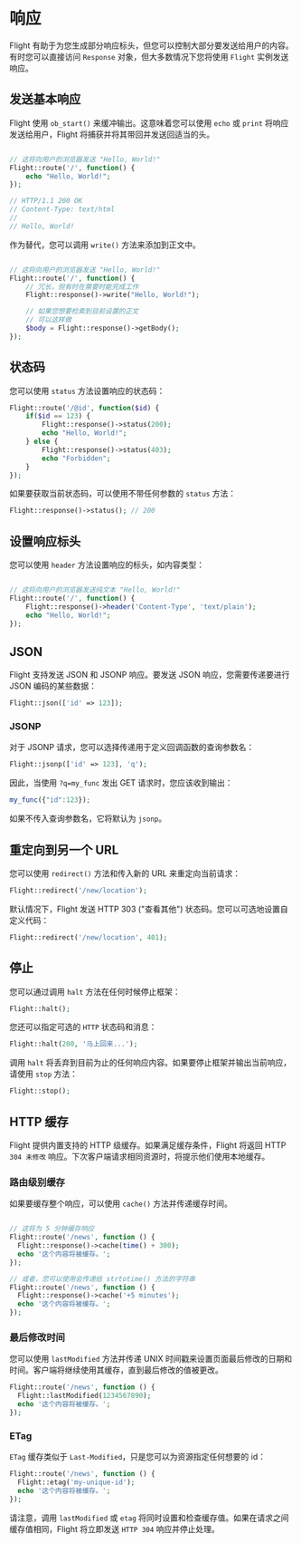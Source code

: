 # 响应

Flight 有助于为您生成部分响应标头，但您可以控制大部分要发送给用户的内容。有时您可以直接访问 `Response` 对象，但大多数情况下您将使用 `Flight` 实例发送响应。

## 发送基本响应

Flight 使用 `ob_start()` 来缓冲输出。这意味着您可以使用 `echo` 或 `print` 将响应发送给用户，Flight 将捕获并将其带回并发送回适当的头。

```php

// 这将向用户的浏览器发送 "Hello, World!"
Flight::route('/', function() {
	echo "Hello, World!";
});

// HTTP/1.1 200 OK
// Content-Type: text/html
//
// Hello, World!
```

作为替代，您可以调用 `write()` 方法来添加到正文中。

```php

// 这将向用户的浏览器发送 "Hello, World!"
Flight::route('/', function() {
	// 冗长，但有时在需要时能完成工作
	Flight::response()->write("Hello, World!");

	// 如果您想要检索到目前设置的正文
	// 可以这样做
	$body = Flight::response()->getBody();
});
```

## 状态码

您可以使用 `status` 方法设置响应的状态码：

```php
Flight::route('/@id', function($id) {
	if($id == 123) {
		Flight::response()->status(200);
		echo "Hello, World!";
	} else {
		Flight::response()->status(403);
		echo "Forbidden";
	}
});
```

如果要获取当前状态码，可以使用不带任何参数的 `status` 方法：

```php
Flight::response()->status(); // 200
```

## 设置响应标头

您可以使用 `header` 方法设置响应的标头，如内容类型：

```php

// 这将向用户的浏览器发送纯文本 "Hello, World!"
Flight::route('/', function() {
	Flight::response()->header('Content-Type', 'text/plain');
	echo "Hello, World!";
});
```



## JSON

Flight 支持发送 JSON 和 JSONP 响应。要发送 JSON 响应，您需要传递要进行 JSON 编码的某些数据：

```php
Flight::json(['id' => 123]);
```

### JSONP

对于 JSONP 请求，您可以选择传递用于定义回调函数的查询参数名：

```php
Flight::jsonp(['id' => 123], 'q');
```

因此，当使用 `?q=my_func` 发出 GET 请求时，您应该收到输出：

```javascript
my_func({"id":123});
```

如果不传入查询参数名，它将默认为 `jsonp`。

## 重定向到另一个 URL

您可以使用 `redirect()` 方法和传入新的 URL 来重定向当前请求：

```php
Flight::redirect('/new/location');
```

默认情况下，Flight 发送 HTTP 303 ("查看其他") 状态码。您可以可选地设置自定义代码：

```php
Flight::redirect('/new/location', 401);
```

## 停止

您可以通过调用 `halt` 方法在任何时候停止框架：

```php
Flight::halt();
```

您还可以指定可选的 `HTTP` 状态码和消息：

```php
Flight::halt(200, '马上回来...');
```

调用 `halt` 将丢弃到目前为止的任何响应内容。如果要停止框架并输出当前响应，请使用 `stop` 方法：

```php
Flight::stop();
```

## HTTP 缓存

Flight 提供内置支持的 HTTP 级缓存。如果满足缓存条件，Flight 将返回 HTTP `304 未修改` 响应。下次客户端请求相同资源时，将提示他们使用本地缓存。

### 路由级别缓存

如果要缓存整个响应，可以使用 `cache()` 方法并传递缓存时间。

```php

// 这将为 5 分钟缓存响应
Flight::route('/news', function () {
  Flight::response()->cache(time() + 300);
  echo '这个内容将被缓存。';
});

// 或者，您可以使用会传递给 strtotime() 方法的字符串
Flight::route('/news', function () {
  Flight::response()->cache('+5 minutes');
  echo '这个内容将被缓存。';
});
```

### 最后修改时间

您可以使用 `lastModified` 方法并传递 UNIX 时间戳来设置页面最后修改的日期和时间。客户端将继续使用其缓存，直到最后修改的值被更改。

```php
Flight::route('/news', function () {
  Flight::lastModified(1234567890);
  echo '这个内容将被缓存。';
});
```

### ETag

`ETag` 缓存类似于 `Last-Modified`，只是您可以为资源指定任何想要的 id：

```php
Flight::route('/news', function () {
  Flight::etag('my-unique-id');
  echo '这个内容将被缓存。';
});
```

请注意，调用 `lastModified` 或 `etag` 将同时设置和检查缓存值。如果在请求之间缓存值相同，Flight 将立即发送 `HTTP 304` 响应并停止处理。